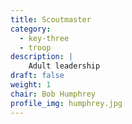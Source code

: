 ```yaml
---
title: Scoutmaster
category: 
  - key-three
  - troop
description: |
    Adult leadership
draft: false
weight: 1
chair: Bob Humphrey
profile_img: humphrey.jpg
---
```

